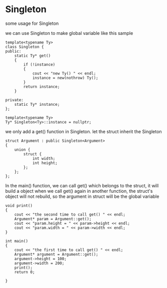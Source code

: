 # Singleton
some usage for Singleton

we can use Singleton to make global variable like this sample
  

	template<typename Ty>
	class Singleton {
	public:
		static Ty* get()
		{
			if (!instance)
			{
				cout << "new Ty() " << endl;
				instance = new(nothrow) Ty();
			}
			return instance;
		}

	private:
		static Ty* instance;
	};

	template<typename Ty>
	Ty* Singleton<Ty>::instance = nullptr;




we only add a get() function in Singleton.
let the struct inherit the Singleton

	struct Argument : public Singleton<Argument>
	{
		union {
			struct {
				int width;
				int height;
			};
		};
	};
	


In the main() function, we can call get() which belongs to the struct,
it will build a object
when we call get() again in another function, the struct's object will not rebuild,
so the argument in struct will be the global variable

	void print()
	{
		cout << "the second time to call get() " << endl;
		Argument* param = Argument::get();
		cout << "param.height = " << param->height << endl;
		cout << "param.width = " << param->width << endl;
	}

	int main()
	{
		cout << "the first time to call get() " << endl;
		Argument* argument = Argument::get();
		argument->height = 100;
		argument->width = 200;
		print();
		return 0;

	}
	